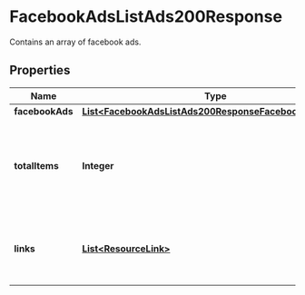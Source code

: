 

# FacebookAdsListAds200Response

Contains an array of facebook ads.

## Properties

| Name | Type | Description | Notes |
|------------ | ------------- | ------------- | -------------|
|**facebookAds** | [**List&lt;FacebookAdsListAds200ResponseFacebookAdsInner&gt;**](FacebookAdsListAds200ResponseFacebookAdsInner.md) |  |  [optional] |
|**totalItems** | **Integer** | The total number of items matching the query regardless of pagination. |  [optional] [readonly] |
|**links** | [**List&lt;ResourceLink&gt;**](ResourceLink.md) | A list of link types and descriptions for the API schema documents. |  [optional] [readonly] |



